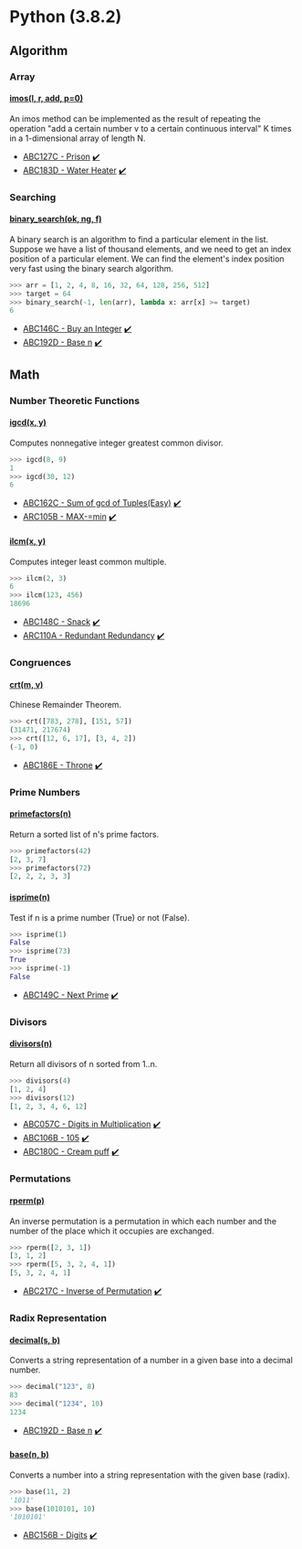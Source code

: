 # Python (3.8.2)

## Algorithm

### Array

#### [imos(l, r, add, p=0)](https://github.com/1b0325h/ac-python/blob/main/library/imos.py)

An imos method can be implemented as the result of repeating the operation "add a certain number v to a certain continuous interval" K times in a 1-dimensional array of length N.

- [ABC127C - Prison](https://atcoder.jp/contests/abc127/tasks/abc127_c) [:heavy_check_mark:](https://atcoder.jp/contests/abc127/submissions/26022371)
- [ABC183D - Water Heater](https://atcoder.jp/contests/abc183/tasks/abc183_d) [:heavy_check_mark:](https://atcoder.jp/contests/abc183/submissions/26024118)

### Searching

#### [binary_search(ok, ng, f)](https://github.com/1b0325h/ac-python/blob/main/library/binary_search.py)

A binary search is an algorithm to find a particular element in the list. Suppose we have a list of thousand elements, and we need to get an index position of a particular element. We can find the element's index position very fast using the binary search algorithm.

```python
>>> arr = [1, 2, 4, 8, 16, 32, 64, 128, 256, 512]
>>> target = 64
>>> binary_search(-1, len(arr), lambda x: arr[x] >= target)
6
```

- [ABC146C - Buy an Integer](https://atcoder.jp/contests/abc146/tasks/abc146_c) [:heavy_check_mark:](https://atcoder.jp/contests/abc146/submissions/26023532)
- [ABC192D - Base n](https://atcoder.jp/contests/abc192/tasks/abc192_d) [:heavy_check_mark:](https://atcoder.jp/contests/abc192/submissions/26024471)

## Math

### Number Theoretic Functions

#### [igcd(x, y)](https://github.com/1b0325h/ac-python/blob/main/library/igcd.py)

Computes nonnegative integer greatest common divisor.

```python
>>> igcd(8, 9)
1
>>> igcd(30, 12)
6
```

- [ABC162C - Sum of gcd of Tuples(Easy)](https://atcoder.jp/contests/abc162/tasks/abc162_c) [:heavy_check_mark:](https://atcoder.jp/contests/abc162/submissions/26023783)
- [ARC105B - MAX-=min](https://atcoder.jp/contests/arc105/tasks/arc105_b) [:heavy_check_mark:](https://atcoder.jp/contests/arc105/submissions/26024666)

#### [ilcm(x, y)](https://github.com/1b0325h/ac-python/blob/main/library/ilcm.py)

Computes integer least common multiple.

```python
>>> ilcm(2, 3)
6
>>> ilcm(123, 456)
18696
```

- [ABC148C - Snack](https://atcoder.jp/contests/abc148/tasks/abc148_c) [:heavy_check_mark:](https://atcoder.jp/contests/abc148/submissions/26023651)
- [ARC110A - Redundant Redundancy](https://atcoder.jp/contests/arc110/tasks/arc110_a) [:heavy_check_mark:](https://atcoder.jp/contests/arc110/submissions/26024772)

### Congruences

#### [crt(m, v)](https://github.com/1b0325h/ac-python/blob/main/library/crt.py)

Chinese Remainder Theorem.

```python
>>> crt([783, 278], [151, 57])
(31471, 217674)
>>> crt([12, 6, 17], [3, 4, 2])
(-1, 0)
```

- [ABC186E - Throne](https://atcoder.jp/contests/abc186/tasks/abc186_e) [:heavy_check_mark:](https://atcoder.jp/contests/abc186/submissions/26024331)

### Prime Numbers

#### [primefactors(n)](https://github.com/1b0325h/ac-python/blob/main/library/primefactors.py)

Return a sorted list of n's prime factors.

```python
>>> primefactors(42)
[2, 3, 7]
>>> primefactors(72)
[2, 2, 2, 3, 3]
```

#### [isprime(n)](https://github.com/1b0325h/ac-python/blob/main/library/isprime.py)

Test if n is a prime number (True) or not (False).

```python
>>> isprime(1)
False
>>> isprime(73)
True
>>> isprime(-1)
False
```

- [ABC149C - Next Prime](https://atcoder.jp/contests/abc149/tasks/abc149_c) [:heavy_check_mark:](https://atcoder.jp/contests/abc149/submissions/26023709)

### Divisors

#### [divisors(n)](https://github.com/1b0325h/ac-python/blob/main/library/divisors.py)

Return all divisors of n sorted from 1..n.

```python
>>> divisors(4)
[1, 2, 4]
>>> divisors(12)
[1, 2, 3, 4, 6, 12]
```

- [ABC057C - Digits in Multiplication](https://atcoder.jp/contests/abc057/tasks/abc057_c) [:heavy_check_mark:](https://atcoder.jp/contests/abc057/submissions/26041456)
- [ABC106B - 105](https://atcoder.jp/contests/abc106/tasks/abc106_b) [:heavy_check_mark:](https://atcoder.jp/contests/abc106/submissions/26021854)
- [ABC180C - Cream puff](https://atcoder.jp/contests/abc180/tasks/abc180_c) [:heavy_check_mark:](https://atcoder.jp/contests/abc180/submissions/26024009)

### Permutations

#### [rperm(p)](https://github.com/1b0325h/ac-python/blob/main/library/rperm.py)

An inverse permutation is a permutation in which each number and the number of the place which it occupies are exchanged.

```python
>>> rperm([2, 3, 1])
[3, 1, 2]
>>> rperm([5, 3, 2, 4, 1])
[5, 3, 2, 4, 1]
```

- [ABC217C - Inverse of Permutation](https://atcoder.jp/contests/abc217/tasks/abc217_c) [:heavy_check_mark:](https://atcoder.jp/contests/abc217/submissions/25646036)

### Radix Representation

#### [decimal(s, b)](https://github.com/1b0325h/ac-python/blob/main/library/decimal.py)

Converts a string representation of a number in a given base into a decimal number.

```python
>>> decimal("123", 8)
83
>>> decimal("1234", 10)
1234
```

- [ABC192D - Base n](https://atcoder.jp/contests/abc192/tasks/abc192_d) [:heavy_check_mark:](https://atcoder.jp/contests/abc192/submissions/26024471)

#### [base(n, b)](https://github.com/1b0325h/ac-python/blob/main/library/base.py)

Converts a number into a string representation with the given base (radix).

```python
>>> base(11, 2)
'1011'
>>> base(1010101, 10)
'1010101'
```

- [ABC156B - Digits](https://atcoder.jp/contests/abc156/tasks/abc156_b) [:heavy_check_mark:](https://atcoder.jp/contests/abc156/submissions/26037581)
